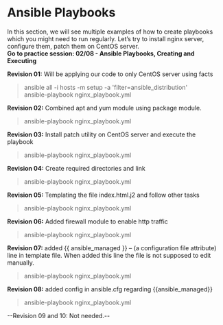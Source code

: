 # Ansible Playbooks

In this section, we will see multiple examples of how to create playbooks which you might need to run regularly. Let’s try to install nginx server, configure them, patch them on CentOS server.  
**Go to practice session: 02/08 - Ansible Playbooks, Creating and Executing**

**Revision 01:** Will be applying our code to only CentOS server using facts

> ansible all -i hosts -m setup -a 'filter=ansible_distribution'  
> ansible-playbook nginx_playbook.yml

**Revision 02:** Combined apt and yum module using package module.
> ansible-playbook nginx_playbook.yml

**Revision 03:** Install patch utility on CentOS server and execute the playbook
> ansible-playbook nginx_playbook.yml

**Revision 04:** Create required directories and link
> ansible-playbook nginx_playbook.yml

**Revision 05:** Templating the file index.html.j2 and follow other tasks
> ansible-playbook nginx_playbook.yml

**Revision 06:** Added firewall module to enable http traffic
> ansible-playbook nginx_playbook.yml

**Revision 07:** added {{ ansible_managed }} – (a configuration file attribute) line in template file. When added this line the file is not supposed to edit manually. 
> ansible-playbook nginx_playbook.yml

**Revision 08:** added config in ansible.cfg regarding {{ansible_managed}} 
> ansible-playbook nginx_playbook.yml

--Revision 09 and 10: Not needed.--
